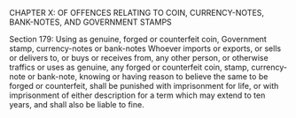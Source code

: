 CHAPTER X: OF OFFENCES RELATING TO COIN, CURRENCY-NOTES, BANK-NOTES, AND GOVERNMENT STAMPS

Section 179: Using as genuine, forged or counterfeit coin, Government stamp, currency-notes or bank-notes
Whoever imports or exports, or sells or delivers to, or buys or receives from, any other person, or otherwise traffics or uses as genuine, any forged or counterfeit coin, stamp, currency-note or bank-note, knowing or having reason to believe the same to be forged or counterfeit, shall be punished with imprisonment for life, or with imprisonment of either description for a term which may extend to ten years, and shall also be liable to fine.

